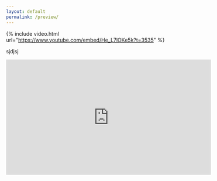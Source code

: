```yaml
---
layout: default
permalink: /preview/
---
```



{% include video.html url="https://www.youtube.com/embed/He_L7lOKe5k?t=3535" %}

sjdjsj

<iframe width="560" height="315" src="https://www.youtube.com/embed/He_L7lOKe5k?si=Gda0lQeMtUi8IIUc&amp;start=3536" title="YouTube video player" frameborder="0" allow="accelerometer; autoplay; clipboard-write; encrypted-media; gyroscope; picture-in-picture; web-share" allowfullscreen></iframe>
